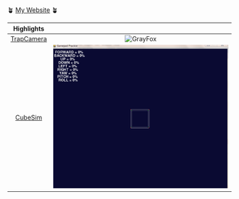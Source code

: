 
🪴 [My Website](https://alepetri.github.io/) 🪴


| Highlights | |
:-:|:-:
[TrapCamera](https://github.com/alepetri/trap_camera) | ![GrayFox](./assets/gray_fox.gif)
[CubeSim](https://github.com/alepetri/cube_simulation) | ![CubeSim](./assets/cube.gif)


<!--
**alepetri/alepetri** is a ✨ _special_ ✨ repository because its `README.md` (this file) appears on your GitHub profile.

Here are some ideas to get you started:

- 🔭 I’m currently working on ...
- 🌱 I’m currently learning ...
- 👯 I’m looking to collaborate on ...
- 🤔 I’m looking for help with ...
- 💬 Ask me about ...
- 📫 How to reach me: ...
- 😄 Pronouns: ...
- ⚡ Fun fact: ...
-->
